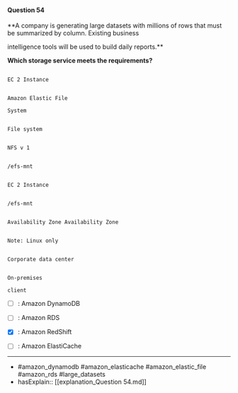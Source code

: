 #### Question  54

**A company is generating large datasets with millions of rows that must be summarized by column. Existing business

intelligence tools will be used to build daily reports.**

**Which storage service meets the requirements?**

```

EC 2 Instance

```

```

Amazon Elastic File

System

```

```

File system

```

```

NFS v 1

```

```

/efs-mnt

```

```

EC 2 Instance

```

```

/efs-mnt

```

```

Availability Zone Availability Zone

```

```

Note: Linux only

```

```

Corporate data center

```

```

On-premises

client

```

- [ ] :  Amazon DynamoDB

- [ ] :  Amazon RDS

- [x] :  Amazon RedShift

- [ ] :  Amazon ElastiCache

----

- #amazon_dynamodb #amazon_elasticache #amazon_elastic_file #amazon_rds #large_datasets
- hasExplain:: [[explanation_Question  54.md]]
